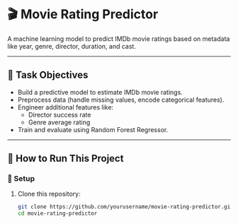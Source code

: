 # 🎬 Movie Rating Predictor

A machine learning model to predict IMDb movie ratings based on metadata like year, genre, director, duration, and cast.

---

## 🧠 Task Objectives

- Build a predictive model to estimate IMDb movie ratings.
- Preprocess data (handle missing values, encode categorical features).
- Engineer additional features like:
  - Director success rate
  - Genre average rating
- Train and evaluate using Random Forest Regressor.

---

## 🚀 How to Run This Project

### 🔧 Setup

1. Clone this repository:
   ```bash
   git clone https://github.com/yourusername/movie-rating-predictor.git
   cd movie-rating-predictor

